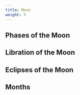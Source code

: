 ```yaml
---
title: Moon
weight: 5
---
```


## Phases of the Moon

## Libration of the Moon

## Eclipses of the Moon

## Months
